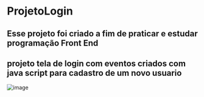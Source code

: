 # ProjetoLogin
## Esse projeto foi criado a fim de praticar e estudar programação Front End
## projeto tela de login com eventos criados com java script para cadastro de um novo usuario 
![image](https://user-images.githubusercontent.com/72661974/236090725-6967e965-f652-4c54-a946-1e9148503f76.png)
